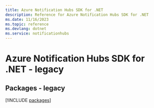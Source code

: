 ```yaml
---
title: Azure Notification Hubs SDK for .NET
description: Reference for Azure Notification Hubs SDK for .NET
ms.date: 11/16/2023
ms.topic: reference
ms.devlang: dotnet
ms.service: notificationhubs
---
```

# Azure Notification Hubs SDK for .NET - legacy
## Packages - legacy
[!INCLUDE [packages](notification-hubs-index.md)]